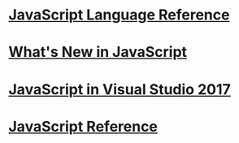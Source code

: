 # [JavaScript Language Reference](javascript-language-reference.md)
# [What's New in JavaScript](what-s-new-in-javascript.md)
# [JavaScript in Visual Studio 2017](javascript-in-vs-2017.md)
# [JavaScript Reference](reference/TOC.md)